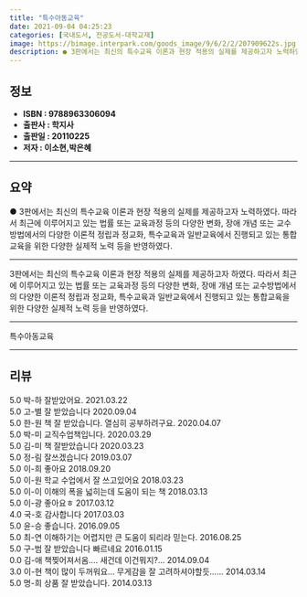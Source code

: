 ```yaml
---
title: "특수아동교육"
date: 2021-09-04 04:25:23
categories: [국내도서, 전공도서-대학교재]
image: https://bimage.interpark.com/goods_image/9/6/2/2/207909622s.jpg
description: ● 3판에서는 최신의 특수교육 이론과 현장 적용의 실제를 제공하고자 노력하였다. 따라서 최근에 이루어지고 있는 법률 또는 교육과정 등의 다양한 변화, 장애 개념 또는 교수방법에서의 다양한 이론적 정립과 정교화, 특수교육과 일반교육에서 진행되고 있는 통합교육을 위한 다양한 실제적 노력
---
```


## **정보**

- **ISBN : 9788963306094**
- **출판사 : 학지사**
- **출판일 : 20110225**
- **저자 : 이소현,박은혜**

------



## **요약**

●  3판에서는 최신의 특수교육 이론과 현장 적용의 실제를 제공하고자 노력하였다. 따라서 최근에 이루어지고 있는 법률 또는 교육과정 등의 다양한 변화, 장애 개념 또는 교수방법에서의 다양한 이론적 정립과 정교화, 특수교육과 일반교육에서 진행되고 있는 통합교육을 위한 다양한 실제적 노력 등을 반영하였다.

------

3판에서는 최신의 특수교육 이론과 현장 적용의 실제를 제공하고자 하였다. 따라서 최근에 이루어지고 있는 법률 또는 교육과정 등의 다양한 변화, 장애 개념 또는 교수방법에서의 다양한 이론적 정립과 정교화, 특수교육과 일반교육에서 진행되고 있는 통합교육을 위한 다양한 실제적 노력 등을 반영하였다.

------


특수아동교육 

------


## **리뷰** 

5.0 박-하 잘받았어요. 2021.03.22 <br/>5.0 고-별 잘 받았습니다 2020.09.04 <br/>5.0 한-원 책 잘 받았습니다. 열심히 공부하려구요. 2020.04.07 <br/>5.0 박-미 교직수업책입니다. 2020.03.29 <br/>5.0 김-미 책 잘받았습니다 2020.03.23 <br/>5.0 정-림 잘쓰겠습니다 2019.03.07 <br/>5.0 이-희 좋아요 2018.09.20 <br/>5.0 이-원 학교 수업에서 잘 쓰고있어요 2018.03.23 <br/>5.0 이-이 이해의 폭을 넓히는데 도움이 되는 책 2018.03.13 <br/>5.0 이-광 좋아요ㅎ 2017.03.12 <br/>4.0 국-호 감사합니다 2017.03.03 <br/>5.0 윤-승 좋습니다. 2016.09.05 <br/>5.0 최-연 이해하기는 어렵지만 큰 도움이 되리라 믿는다.  2016.08.25 <br/>5.0 구-범 잘 받았습니다 빠르네요 2016.01.15 <br/>0.0 김-애 책찢어져서옴.... 새건데 이건뭐지?... 2014.09.04 <br/>3.0 이-현 책이 많이 두꺼워요... 무게감을 잘 고려하셔야할듯...... 2014.03.14 <br/>5.0 명-희 상품 잘 받았습니다. 2014.03.13 <br/>